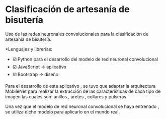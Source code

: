 # Clasificación de artesanía de bisutería
Uso de las redes neuronales convolucionales para la clasificación de artesanía de bisutería.

*Lenguajes y librerías: 
- :ballot_box_with_check: Python para el desarrollo del modelo de red neuronal convolucional
- :ballot_box_with_check: JavaScript -> aplicativo  
- :ballot_box_with_check: Bootstrap -> diseño 

Para el desarrollo de este aplicativo , se tuvo que adaptar la arquitectura MobileNet para realizar la extracción de las características de cada tipo de imagen las cuales son: anillos , aretes , collares y pulseras.

Una vez que el modelo de red neuronal convolucional se haya entrenado , se utiliza dicho modelo para aplicarlo en el mundo real.


